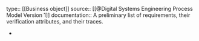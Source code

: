 type:: [[Business object]]
source:: [[@Digital Systems Engineering Process Model Version 1]]
documentation:: A preliminary list of requirements, their verification attributes, and their traces.

-
